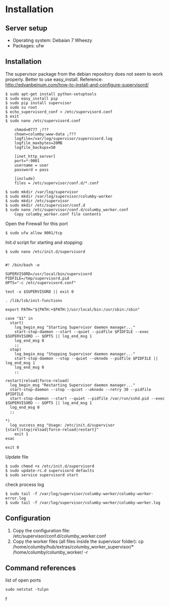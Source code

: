 # Installation

## Server setup
  * Operating system: Debaian 7 Wheezy
  * Packages: ufw

## Installation
The supervisor package from the debian repository does not seem to work properly. Better to use easy_install. Reference: http://edvanbeinum.com/how-to-install-and-configure-supervisord/

    $ sudo apt-get install python-setuptools
    $ sudo easy_install pip
    $ sudo pip install supervisor
    $ sudo su root
    $ echo_supervisord_conf > /etc/supervisord.conf
    $ exit
    $ sudo nano /etc/supervisord.conf

	    chmod=0777 ;???
	    chown=columby:www-data ;???
	    logfile=/var/log/supervisor/supervisord.log
	    logfile_maxbytes=20MB
	    logfile_backups=50
	    
	    [inet_http_server]
	    port=*:9001
	    username = user
	    password = pass
	    
	    [include]
	    files = /etc/supervisor/conf.d/*.conf  
	    
	$ sudo mkdir /var/log/supervisor
	$ sudo mkdir /var/log/supervisor/columby-worker
	$ sudo mkdir /etc/supervisor
	$ sudo mkdir /etc/supervisor/conf.d
	$ sudo nano /etc/supervisor/conf.d/columby_worker.conf
	    Copy columby_worker.conf file contents
		  
	

Open the Firewall for this port

    $ sudo ufw allow 9001/tcp

Init.d script for starting and stopping: 
    
    $ sudo nano /etc/init.d/supervisord

    
    #! /bin/bash -e
  
    SUPERVISORD=/usr/local/bin/supervisord
    PIDFILE=/tmp/supervisord.pid
    OPTS="-c /etc/supervisord.conf"
  
    test -x $SUPERVISORD || exit 0
  
    . /lib/lsb/init-functions
  
    export PATH="${PATH:+$PATH:}/usr/local/bin:/usr/sbin:/sbin"
  
    case "$1" in
      start)
        log_begin_msg "Starting Supervisor daemon manager..."
        start-stop-daemon --start --quiet --pidfile $PIDFILE --exec $SUPERVISORD -- $OPTS || log_end_msg 1
        log_end_msg 0
        ;;
      stop)
        log_begin_msg "Stopping Supervisor daemon manager..."
        start-stop-daemon --stop --quiet --oknodo --pidfile $PIDFILE || log_end_msg 1
        log_end_msg 0
        ;;

    restart|reload|force-reload)
      log_begin_msg "Restarting Supervisor daemon manager..."
      start-stop-daemon --stop --quiet --oknodo --retry 30 --pidfile $PIDFILE
      start-stop-daemon --start --quiet --pidfile /var/run/sshd.pid --exec $SUPERVISORD -- $OPTS || log_end_msg 1
      log_end_msg 0
      ;;

    *)
      log_success_msg "Usage: /etc/init.d/supervisor
    {start|stop|reload|force-reload|restart}"
        exit 1
    esac
  
    exit 0
    
 Update file

    $ sudo chmod +x /etc/init.d/supervisord  
    $ sudo update-rc.d supervisord defaults
    $ sudo service supervisord start
check process log
    
	$ sudo tail -f /var/log/supervisor/columby-worker/columby-worker-error.log
	$ sudo tail -f /var/log/supervisor/columby-worker/columby-worker.log
    
## Configuration
  1. Copy the configuration file:  
    /etc/supervisor/conf.d/columby_worker.conf
  2. Copy the worker files (all files inside the supervisor folder): 
    cp /home/columby/hub/extras/columby_worker_supervisor/* /home/columby/columby_worker/ -r

## Command references
list of open ports

    sudo netstat -tulpn
f
